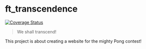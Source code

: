 # ft_transcendence

[![Coverage Status](https://coveralls.io/repos/github/MouadxBth/ft_transcendence/badge.svg?branch=main&service=github)](https://coveralls.io/github/MouadxBth/ft_transcendence?branch=main)

> We shall transcend!

This project is about creating a website for the mighty Pong contest!
